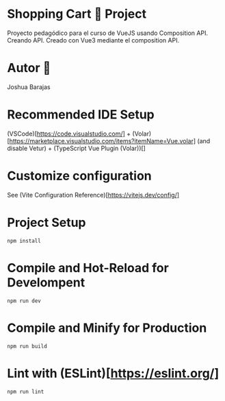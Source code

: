 # Shopping Cart 🛒 Project

Proyecto pedagódico para el curso de VueJS usando Composition API. Creando API. Creado con Vue3 mediante el composition API.

# Autor 👤

Joshua Barajas

# Recommended IDE Setup

(VSCode)[https://code.visualstudio.com/] + (Volar)[https://marketplace.visualstudio.com/items?itemName=Vue.volar] (and disable Vetur) + (TypeScript Vue Plugin (Volar))[]

# Customize configuration

See (Vite Configuration Reference)[https://vitejs.dev/config/]

# Project Setup

`npm install`

# Compile and Hot-Reload for Develompent

`npm run dev`

# Compile and Minify for Production

`npm run build`

# Lint with (ESLint)[https://eslint.org/]

`npm run lint`

